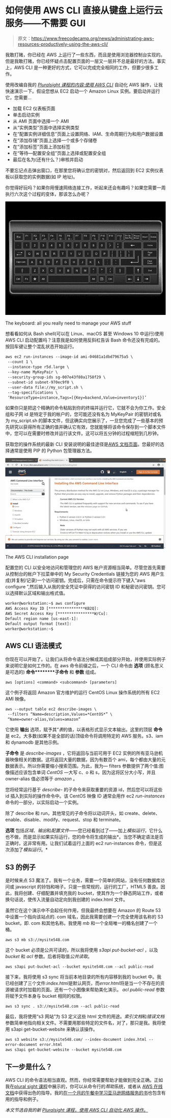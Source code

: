 # 如何使用 AWS CLI 直接从键盘上运行云服务——不需要 GUI

> 原文：<https://www.freecodecamp.org/news/administrating-aws-resources-productively-using-the-aws-cli/>

我敢打赌，你已经在 AWS 上运行了一些东西，而且是使用浏览器控制台实现的。但是我敢打赌，你已经怀疑点击配置页面的一层又一层并不总是最好的方法。事实上，AWS CLI 是一种更好的方式，它可以完成完全相同的工作，但要少很多工作。

使用改编自我的 [*Pluralsight 课程的内容:使用 AWS CLI*](https://pluralsight.pxf.io/c/1191769/424552/7490?u=https%3A%2F%2Fwww.pluralsight.com%2Fcourses%2Fautomating-aws-operations-aws-cli) 自动化 AWS 操作，让我快速演示一下。假设您想从 EC2 启动一个 Amazon Linux 实例。要启动并运行它，您需要…

*   加载 EC2 仪表板页面
*   单击启动实例
*   从 AMI 页面中选择一个 AMI
*   从“实例类型”页面中选择实例类型
*   在“配置实例详细信息”页面上设置网络、IAM、生命周期行为和用户数据设置
*   在“添加存储”页面上选择一个或多个存储卷
*   在“添加标签”页面上添加标签
*   在“等待—配置安全组”页面上选择或配置安全组
*   最后在名为(还有什么？)审核并启动

不要忘记点击弹出窗口，在那里您将确认您的密钥对，然后返回到 EC2 实例仪表板以获取您的实例数据(如 IP 地址)。

你觉得好玩吗？如果你用慢速网络连接工作，听起来还会有趣吗？如果您需要一周执行六次这个过程的变体，那该怎么办呢？

![image-15](img/5b395816efde57e0e0015cc440c92728.png)

The keyboard: all you really need to manage your AWS stuff

想看看如何从 Bash shell(可以在 Linux、macOS 甚至 Windows 10 中运行)使用 AWS CLI 启动配置吗？注意我是如何使用反斜杠告诉 Bash 命令还没有完成的。按回车键让整个混乱状态开始运行。

```
aws ec2 run-instances --image-id ami-04681a1dbd79675a5 \
 --count 1 \
 --instance-type r5d.large \
 --key-name MyKeyPair \
 --security-group-ids sg-007e43f80a1758f29 \
 --subnet-id subnet-970ec9f0 \
 --user-data file://my_script.sh \
 --tag-specifications \
 ‘ResourceType=instance,Tags=[{Key=backend,Value=inventory1}]’
```

如果你只是把这个精确的命令粘贴到你的终端并运行它，它就不会为你工作。安全组和子网 id 是特定于我的帐户的，您可能还没有名为 MyKeyPair 的密钥对或名为 my_script.sh 的脚本文件，但这确实向您展示了，一旦您完成了一些基本的预先研究以获得所有正确的值并确认它有效，您就能够将该命令保存到一个脚本文件中，您可以在需要时修改并运行该文件。这可以将五分钟的过程缩短到几秒钟。

获取您的操作系统的最新 CLI 安装说明的最佳途径是[AWS 文档页面](https://docs.aws.amazon.com/cli/latest/userguide/installing.html)。您最好的选择通常是使用 PIP 的 Python 包管理器方法。

![image-16](img/7b01a1c8b99b451bce02972e1a9fe660.png)

The AWS CLI installation page

配置您的 CLI 以安全地访问和管理您的 AWS 帐户资源相当简单。尽管您首先需要从控制台的帐户下拉菜单中的 My Security Credentials 链接为您的 AWS 用户生成(并复制/记录)一个访问密钥。完成后，只需在命令提示符下键入“aws configure ”,然后输入从我的安全凭证中获得的访问密钥 ID 和秘密访问密钥。您可以选择默认区域和输出格式值。

```
worker@workstation:~$ aws configure
AWS Access Key ID [****************KB2Q]: 
AWS Secret Access Key [****************W/Cu]: 
Default region name [us-east-1]: 
Default output format [text]: 
worker@workstation:~$
```

## AWS CLI 语法模式

你现在可以开始了。让我们从将命令语法分解成其组成部分开始，并使用实际例子来说明它是如何工作的。在 aws 命令前缀之后，一个 CLI 命令由 ****选项**** (顾名思义是可选的) ****命令********子命令**** 和 ****参数**** 组成。

```
aws [options] <command> <subcommand> [parameters]
```

这个例子将返回 Amazon 官方维护的运行 CentOS Linux 操作系统的所有 EC2 AMI 映像。

```
aws --output table ec2 describe-images \
 --filters “Name=description,Values=*CentOS*” \
 “Name=owner-alias,Values=amazon”
```

它使用 ****输出**** 选项，赋予其“*表*的值，以表格形式显示文本输出。这里的顶层 ****命令**** 是 ec2。大多数(如果不是全部的话)顶级命令将调用特定的 AWS 服务。s3、iam 和 dynamodb 是其他示例。

****子命令**** 是 *describe-images* ，它将返回与当前可用于 EC2 实例的所有亚马逊机器映像相关的数据。这将返回大量的数据，因为有数百个 ami，每个都由大量的元数据表示。所以你需要缩小搜索范围。为此，我为— filters 参数提供了两个值:图像描述应该包含单词 *CentOS* —大写 c、o 和 s，因为这将区分大小写，并且 owner-alias 值必须等于 *amazon* 。

您将经常运行基于 *describe-* 的子命令来获取重要的资源 id，然后您可以将这些 id 插入到实际的操作命令中。该 CentOS 映像 ID 通常会用作 ec2 *run-instances* 命令的一部分，以实际启动一个实例。

除了 describe 和 run，其他常见的子命令将以动词开头，如 create、delete、enable、disable、modify、request、stop 和 terminate。

****选项**** 包括*区域*、*输出*和*配置文件*——您已经看到过了——加上*模拟运行*，它什么也不做，而是显示如果实际运行，您的命令将生成的输出*。当您不确定语法是否正确时，这非常有用。让我们试着运行上面的 ec2 run-instances 命令，但是这次添加了*模拟运行*。*

## S3 的例子

是时候来点 S3 魔法了。我有一个业务，需要一个简单的网站，没有任何数据库访问或 javascript 的铃铛和哨子。只是一些常规的，运行的工厂，HTML5 善良。因此，我将创建、仔细配置并填充我的 bucket，使其作为一个静态网站工作，或者换句话说，使传入流量自动定向到我创建的 index.html 文件。

虽然它在这个演示中不会起任何作用，但我最终会想要在 Amazon 的 Route 53 中设置一个指向该站点的. com 域名，因此我需要创建一个完全使用该名称的 S3 bucket，即. com 和其他名称。我使用 *mb* 和一个全局唯一的桶名创建了一个桶。

```
aws s3 mb s3://mysite548.com
```

这个 bucket 必须是公共可读的，所以我将使用 *s3api put-bucket-acl* ，以及 *bucket* 和 *acl* 参数。后者将取值*公共读取*。

```
aws s3api put-bucket-acl --bucket mysite548.com --acl public-read
```

接下来，我将使用 s3 sync 将当前本地目录的所有内容移到我的 bucket 中。我已经创建了三个文件:*index.html*是默认网页，而*error.html*将是当一个不存在的资源被请求时加载的页面。还有一个小图像来帮助美化演示。 *acl public-read* 参数将赋予文件本身与 bucket 相同的权限。

```
aws s3 sync . s3://mysite548.com --acl public-read
```

最后，我将使用“s3 网站”为 S3 定义这些 html 文件的用途。*索引文档*和*错误文档*参数简单地指向相关文件。不需要用那些特定的文件名，对了，那只是我。我将使用 s3api get-bucket-website 来确认该操作。

```
aws s3 website s3://mysite548.com/ --index-document index.html --error-document error.html
aws s3api get-bucket-website --bucket mysite548.com
```

## 下一步是什么？

AWS CLI 的命令语法相当直观。然而，你经常需要帮助才能做到完全正确。正如我在[plural sight 课程](https://pluralsight.pxf.io/c/1191769/424552/7490?u=https%3A%2F%2Fwww.pluralsight.com%2Fcourses%2Fautomating-aws-operations-aws-cli)中展示的，你可以从命令行的*帮助*系统，或者从 [AWS 在线文档](https://docs.aws.amazon.com/cli/latest/reference/index.html#cli-aws)中获得出色的指导。我的[在一个月的午餐中学习亚马逊网络服务的书](https://www.manning.com/books/learn-amazon-web-services-in-a-month-of-lunches?a_aid=bootstrap-it&amp;a_bid=1c1b5e27)也包含有用的指导和例子。

*本文节选自我的新* [*Pluralsight 课程，使用 AWS CLI 自动化 AWS 操作。*](https://pluralsight.pxf.io/c/1191769/424552/7490?u=https%3A%2F%2Fwww.pluralsight.com%2Fcourses%2Fautomating-aws-operations-aws-cli)
